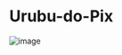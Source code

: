 # Urubu-do-Pix

![image](https://github.com/LucasBaierle/Urubu-do-Pix/assets/57067524/03f06320-f5a6-4598-a9b6-9db39764457b)
